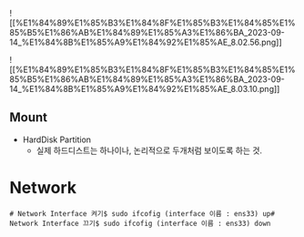   

  

![[%E1%84%89%E1%85%B3%E1%84%8F%E1%85%B3%E1%84%85%E1%85%B5%E1%86%AB%E1%84%89%E1%85%A3%E1%86%BA_2023-09-14_%E1%84%8B%E1%85%A9%E1%84%92%E1%85%AE_8.02.56.png]]

![[%E1%84%89%E1%85%B3%E1%84%8F%E1%85%B3%E1%84%85%E1%85%B5%E1%86%AB%E1%84%89%E1%85%A3%E1%86%BA_2023-09-14_%E1%84%8B%E1%85%A9%E1%84%92%E1%85%AE_8.03.10.png]]

  

## Mount

- HardDisk Partition
    - 실제 하드디스트는 하나이나, 논리적으로 두개처럼 보이도록 하는 것.

  

  

# Network

```
# Network Interface 켜기$ sudo ifcofig (interface 이름 : ens33) up# Network Interface 끄기$ sudo ifcofig (interface 이름 : ens33) down
```